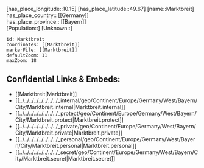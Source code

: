 ﻿---
location: [49.67,10.15] 
mapzoom: [7,12] 
mapmarker: city 
type: City
tags:
- geo/City


SpocWebEntityId: 32317
isDeleted: false
confidential: public

---
[has_place_longitude::10.15] 
[has_place_latitude::49.67] 
[name::Marktbreit] 
has_place_country:: [[Germany]]  
has_place_province:: [[Bayern]]  
[Population::] 
[Unknown::] 


```leaflet
id: Marktbreit
coordinates: [[Marktbreit]] 
markerFile: [[Marktbreit]] 
defaultZoom: 11 
maxZoom: 18
```


## Confidential Links & Embeds: 
- [[Marktbreit|Marktbreit]]  
- [[../../../../../../../../_internal/geo/Continent/Europe/Germany/West/Bayern/City/Marktbreit.internal|Marktbreit.internal]] 
- [[../../../../../../../../_protect/geo/Continent/Europe/Germany/West/Bayern/City/Marktbreit.protect|Marktbreit.protect]] 
- [[../../../../../../../../_private/geo/Continent/Europe/Germany/West/Bayern/City/Marktbreit.private|Marktbreit.private]] 
- [[../../../../../../../../_personal/geo/Continent/Europe/Germany/West/Bayern/City/Marktbreit.personal|Marktbreit.personal]] 
- [[../../../../../../../../_secret/geo/Continent/Europe/Germany/West/Bayern/City/Marktbreit.secret|Marktbreit.secret]] 
